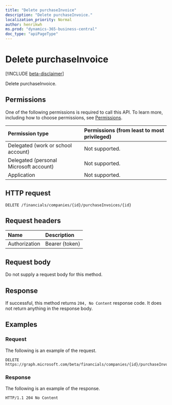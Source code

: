 ```yaml
---
title: "Delete purchaseInvoice"
description: "Delete purchaseInvoice."
localization_priority: Normal
author: henrikwh
ms.prod: "dynamics-365-business-central"
doc_type: "apiPageType"
---
```


# Delete purchaseInvoice

[!INCLUDE [beta-disclaimer](../../includes/beta-disclaimer.md)]

Delete purchaseInvoice.

## Permissions

One of the following permissions is required to call this API. To learn more, including how to choose permissions, see [Permissions](/graph/permissions-reference).

| Permission type                        | Permissions (from least to most privileged) |
|:---------------------------------------|:--------------------------------------------|
| Delegated (work or school account)     | Not supported. |
| Delegated (personal Microsoft account) | Not supported. |
| Application                            | Not supported. |

## HTTP request

<!-- { "blockType": "ignored" } -->

```http
DELETE /financials/companies/{id}/purchaseInvoices/{id}
```

## Request headers

| Name          | Description   |
|:--------------|:--------------|
| Authorization | Bearer {token} |

## Request body

Do not supply a request body for this method.

## Response

If successful, this method returns `204, No Content` response code. It does not return anything in the response body.

## Examples

### Request

The following is an example of the request.
<!-- {
  "blockType": "request",
  "name": "delete_purchaseinvoice"
}-->

```http
DELETE https://graph.microsoft.com/beta/financials/companies/{id}/purchaseInvoices/{id}
```

### Response

The following is an example of the response.

<!-- {
  "blockType": "response",
  "truncated": true
} -->

```http
HTTP/1.1 204 No Content
```

<!-- uuid: 16cd6b66-4b1a-43a1-adaf-3a886856ed98
2019-02-04 14:57:30 UTC -->
<!-- {
  "type": "#page.annotation",
  "description": "Delete purchaseInvoice",
  "keywords": "",
  "section": "documentation",
  "tocPath": ""
}-->